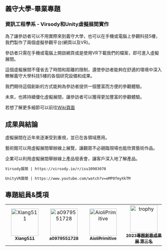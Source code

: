 ## 義守大學-畢業專題
### 資訊工程學系 - Virsody和Unity虛擬展間實作

為了讓參訪者可以不用實際來到義守大學，也可以在手機或電腦上參觀科技5樓，我們製作了兩個虛擬參觀平台(網頁以及VR)。

參訪者只需在手機或電腦上開啟網頁或是使用VR下載我們的檔案，即可進入虛擬展間。

這個虛擬展間不僅省去了時間和距離的限制，還使參訪者能夠在舒適的環境中深入瞭解義守大學科技5樓的各個研究設備和成果。

我們期待這個創新的方式能夠為參訪者提供一個豐富而方便的參觀體驗。

未來，也將持續優化虛擬展間，讓參訪者可以獲得更加豐富的參觀體驗。

若想了解更多細節可以前往[Wiki頁面](https://github.com/Xiang511/Virsody-Unity/wiki/Virsody%E5%92%8CUnity%E8%99%9B%E6%93%AC%E5%B1%95%E9%96%93%E5%AF%A6%E4%BD%9C)

## 成果與結論
虛擬展間在近年來逐漸受到重視，並已在各領域應用。

藝術館可以用虛擬展間舉辦線上展覽，讓觀眾不必親臨現場也能欣賞藝術作品。

企業可以利用虛擬展間舉辦線上產品發表會，讓客戶深入地了解產品。

```
Virsody展間 | https://virsody.io/r/isu10903070 
```
```
UnityVR展間 | https://www.youtube.com/watch?v=eMP0fmyXkTM
```


## 專題組員&獎項
<table>
  <tr align="left">
  <td align="center">
  <a href="https://github.com/Xiang511" style="display:inline-block;width:110px"><img src="https://avatars.githubusercontent.com/u/120042360?v=4" width="88px;"alt="Xiang511"/><br/><sub><b>Xiang511</b></sub></a><br/>
  </td> 
    
  <td align="center">
    <a href="https://github.com/a0979551728"  style="display:inline-block;width:110px"><img src="https://avatars.githubusercontent.com/u/149994291?v=4" width="88px;" alt="a0979551728"/><br/><sub><b>a0979551728</b></sub></a><br/>
  </td>
    
  <td align="center">
    <a href="https://github.com/AioliPrimitive" style="display:inline-block;width:110px"><img src="https://avatars.githubusercontent.com/u/161225330?v=4" width="88px;" alt="AioliPrimitive"/><br/><sub><b>AioliPrimitive</b></sub></a><br/>
  </td>

   <td align="center">
    <a href="https://www.isu.edu.tw/newsite/showpage.php?dept_mno=820&dept_id=7&page_id=51480" style="display:inline-block;width:120px"><img src="https://encrypted-tbn0.gstatic.com/images?q=tbn:ANd9GcTiC5boDs4OQrHIyTyYcpvPJXS9yylQ2yJSkCJ5ZO0SQg&s" width="88px;" alt="trophy"/><br/><sub><b>2023專題創意成果展 第三名</b></sub></a><br/>
  </td>

  
  </tr>
</table>
